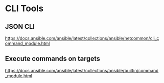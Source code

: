 # CLI Tools

## JSON CLI
<https://docs.ansible.com/ansible/latest/collections/ansible/netcommon/cli_command_module.html>

## Execute commands on targets
<https://docs.ansible.com/ansible/latest/collections/ansible/builtin/command_module.html>
